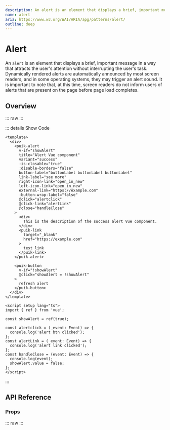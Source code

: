 ```yaml
---
description: An alert is an element that displays a brief, important message in a way that attracts the user's attention without interrupting the user's task. Dynamically rendered alerts are automatically announced by most screen readers, and in some operating systems, they may trigger an alert sound. It is important to note that, at this time, screen readers do not inform users of alerts that are present on the page before page load completes.
name: alert
aria: https://www.w3.org/WAI/ARIA/apg/patterns/alert/
outline: deep
---
```

<script setup>
  import Alert from '@vitepress/components/Alert.vue';
  import DataAttributes from '@vitepress/utilities/DataAttributes.vue';
  import ComponentOverview from '@vitepress/utilities/ComponentOverview.vue';

  const attributes = [
    {
      prop: 'title',
      default: 'undefined',
      type: 'string',
      description: 'Sets the alert title',
      required: false
    },
    {
      prop: 'description',
      default: 'undefined',
      type: 'string',
      description: 'Sets the alert description (also exists as a default slot)',
      required: false
    },
    {
      prop: 'variant',
      default: 'success',
      type: 'PuikAlertVariants',
      details: `
export enum PuikAlertVariants {
  Success = 'success',
  Warning = 'warning',
  Danger = 'danger',
  Info = 'info'
}
      `,
      description: 'Sets the alert variant',
      required: false
    },
    {
      prop: 'isClosable',
      default: 'false',
      type: 'boolean',
      description: 'Displays a close button which emits a `close event` on click',
      required: false
    },
    {
      prop: 'disableBorders',
      default: 'false',
      type: 'boolean',
      description: 'Disables alert borders',
      required: false
    },
    {
      prop: 'buttonLabel',
      default: 'undefined',
      type: 'string',
      description: 'Label of the Action button',
      required: false
    },
    {
      prop: 'linkLabel',
      default: 'undefined',
      type: 'string',
      description: 'Label of the Link button',
      required: false
    },
    {
      prop: 'buttonWrapLabel',
      default: 'false',
      type: 'boolean',
      description: 'Sets the carriage return for label of Action and Link buttons',
      required: false
    },
    {
      prop: 'leftIconBtn',
      default: 'undefined',
      type: 'string',
      description: 'Sets icon on the left side of the Action button (from Material Symbols: https://fonts.google.com/icons)',
      required: false
    },
    {
      prop: 'rightIconBtn',
      default: 'undefined',
      type: 'string',
      description: 'Sets icon on the right side of the Action button (from Material Symbols: https://fonts.google.com/icons)',
      required: false
    },
    {
      prop: 'leftIconLink',
      default: 'undefined',
      type: 'string',
      description: 'Sets icon on the left side of the Link button (from Material Symbols: https://fonts.google.com/icons)',
      required: false
    },
    {
      prop: 'rightIconLink',
      default: 'undefined',
      type: 'string',
      description: 'Sets icon on the right side of the Link button (from Material Symbols: https://fonts.google.com/icons)',
      required: false
    },
    {
      prop: 'internalLink',
      default: 'undefined',
      type: 'string',
      description: 'Internal link for the Link button (use vue `router-link` under the hood)',
      required: false
    },
    {
      prop: 'externalLink',
      default: 'undefined',
      type: 'string',
      description: 'External link for the Link button (use a native `a` tag link under the hood)',
      required: false
    },
    {
      prop: 'ariaLive',
      default: 'polite',
      type: 'polite | assertive | off',
      description: 'Option for "aria-live" attribute',
      required: false
    },
    {
      prop: 'ariaLabelBtn',
      default: 'undefined',
      type: 'string',
      description: 'ARIA label for the Action button',
      required: false
    },
    {
      prop: 'ariaLabelLink',
      default: 'undefined',
      type: 'string',
      description: 'ARIA label for the Link button',
      required: false
    },
    {
      prop: 'dataTest',
      default: 'undefined',
      type: 'string',
      description: 'Sets the data-test attribute for the alert components `title-${dataTest}` `description-${dataTest}` `button-${dataTest}',
      required: false
    }
  ];
</script>

# Alert

An `alert` is an element that displays a brief, important message in a way that attracts the user's attention without interrupting the user's task. Dynamically rendered alerts are automatically announced by most screen readers, and in some operating systems, they may trigger an alert sound. It is important to note that, at this time, screen readers do not inform users of alerts that are present on the page before page load completes.

## Overview

::: raw
<ComponentOverview>
  <Alert />
</ComponentOverview>
:::

::: details Show Code

```vue
<template>
  <div>
    <puik-alert
      v-if="showAlert"
      title="Alert Vue component"
      variant="success"
      :is-closable="true"
      :disable-borders="false"
      button-label="buttonLabel buttonLabel buttonLabel"
      link-label="see more"
      right-icon-link="open_in_new"
      left-icon-link="open_in_new"
      external-link="https://example.com"
      :button-wrap-label="false"
      @click="alertclick"
      @click-link="alertLink"
      @close="handleClose"
    >
      <div>
        This is the description of the success alert Vue component.
      </div>
      <puik-link
        target="_blank"
        href="https://example.com"
      >
        test link
      </puik-link>
    </puik-alert>

    <puik-button
      v-if="!showAlert"
      @click="showAlert = !showAlert"
    >
      refresh alert
    </puik-button>
  </div>
</template>

<script setup lang="ts">
import { ref } from 'vue';

const showAlert = ref(true);

const alertclick = (_event: Event) => {
  console.log('alert btn clicked');
};
const alertLink = (_event: Event) => {
  console.log('alert link clicked');
};
const handleClose = (event: Event) => {
  console.log(event);
  showAlert.value = false;
};
</script>
```

:::

## API Reference

### Props

::: raw
<DataAttributes :attributes="attributes" />
:::

